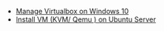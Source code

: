 - [Manage Virtualbox on Windows 10](../virtualbox/)
- [Install VM (KVM/ Qemu ) on Ubuntu Server](../deploy-kvm/)
